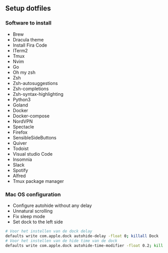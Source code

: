## Setup dotfiles

### Software to install

- Brew
- Dracula theme
- Install Fira Code
- ITerm2
- Tmux
- Nvim
- Go
- Oh my zsh
- Zsh
- Zsh-autosuggestions
- Zsh-completions
- Zsh-syntax-highlighting
- Python3
- Goland
- Docker
- Docker-compose
- NordVPN
- Spectacle
- Firefox
- SensibleSideButtons
- Quiver
- Todoist
- Visual studio Code
- Insomnia
- Slack
- Spotify
- Alfred
- Tmux package manager


### Mac OS configuration

- Configure autohide without any delay
- Unnatural scrolling
- Fix sleep mode
- Set dock to the left side
```bash
# Voor het instellen van de dock delay
defaults write com.apple.dock autohide-delay -float 0; killall Dock
# Voor het instellen van de hide time van de dock
defaults write com.apple.dock autohide-time-modifier -float 0.2; kill
```

